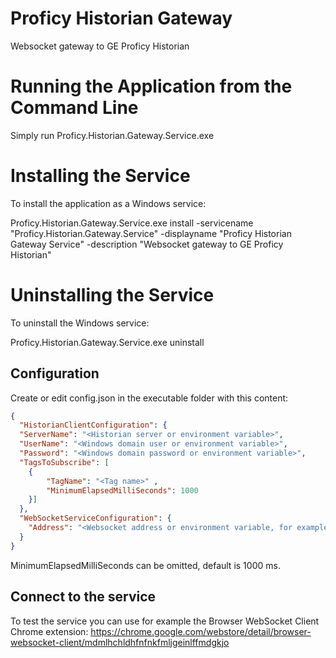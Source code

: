 # Proficy Historian Gateway
Websocket gateway to GE Proficy Historian

# Running the Application from the Command Line
Simply run Proficy.Historian.Gateway.Service.exe

# Installing the Service
To install the application as a Windows service:

Proficy.Historian.Gateway.Service.exe install -servicename "Proficy.Historian.Gateway.Service" -displayname "Proficy Historian Gateway Service" -description "Websocket gateway to GE Proficy Historian"

# Uninstalling the Service
To uninstall the Windows service:

Proficy.Historian.Gateway.Service.exe uninstall 


## Configuration
Create or edit config.json in the executable folder with this content:
```json
{
  "HistorianClientConfiguration": {
  "ServerName": "<Historian server or environment variable>",
  "UserName": "<Windows domain user or environment variable>",
  "Password": "<Windows domain password or environment variable>",
  "TagsToSubscribe": [
	{
		"TagName": "<Tag name>" ,
		"MinimumElapsedMilliSeconds": 1000
	}]
  },
  "WebSocketServiceConfiguration": {
    "Address": "<Websocket address or environment variable, for example ws://0.0.0.0:15099>"
  }
}
```
MinimumElapsedMilliSeconds can be omitted, default is 1000 ms.

## Connect to the service
To test the service you can use for example the Browser WebSocket Client Chrome extension: https://chrome.google.com/webstore/detail/browser-websocket-client/mdmlhchldhfnfnkfmljgeinlffmdgkjo
